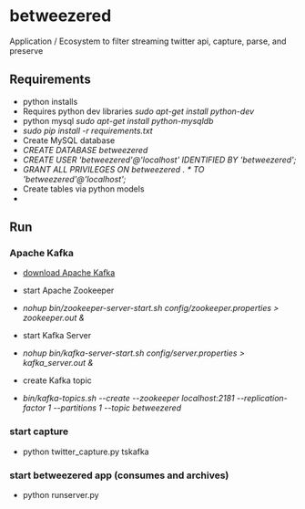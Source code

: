 # betweezered
Application / Ecosystem to filter streaming twitter api, capture, parse, and preserve


## Requirements

* python installs
 * Requires python dev libraries <em>sudo apt-get install python-dev</em>
 * python mysql <em>sudo apt-get install python-mysqldb</em>
 * <em>sudo pip install -r requirements.txt</em>
 * Create MySQL database
  * <em>CREATE DATABASE betweezered</em>
  * <em>CREATE USER 'betweezered'@'localhost' IDENTIFIED BY 'betweezered';</em>
  * <em>GRANT ALL PRIVILEGES ON betweezered . * TO 'betweezered'@'localhost';</em>
 * Create tables via python models
  * 



## Run

### Apache Kafka
* <a href="http://kafka.apache.org/downloads.html">download Apache Kafka</a>

* start Apache Zookeeper
 * <em>nohup bin/zookeeper-server-start.sh config/zookeeper.properties > zookeeper.out &</em>

* start Kafka Server
 * <em>nohup bin/kafka-server-start.sh config/server.properties > kafka_server.out &</em>

* create Kafka topic
 * <em>bin/kafka-topics.sh --create --zookeeper localhost:2181 --replication-factor 1 --partitions 1 --topic betweezered</em>


### start capture
* python twitter_capture.py tskafka

### start betweezered app (consumes and archives)
* python runserver.py